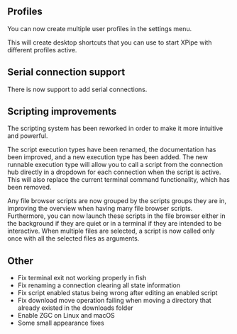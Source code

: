## Profiles

You can now create multiple user profiles in the settings menu.

This will create desktop shortcuts that you can use to start XPipe with different profiles active.

## Serial connection support

There is now support to add serial connections.

## Scripting improvements

The scripting system has been reworked in order to make it more intuitive and powerful.

The script execution types have been renamed, the documentation has been improved, and a new execution type has been added.
The new runnable execution type will allow you to call a script from the connection hub directly in a dropdown for each connection when the script is active.
This will also replace the current terminal command functionality, which has been removed.

Any file browser scripts are now grouped by the scripts groups they are in, improving the overview when having many file browser scripts.
Furthermore, you can now launch these scripts in the file browser either in the background if they are quiet or in a terminal if they are intended to be interactive.
When multiple files are selected, a script is now called only once with all the selected files as arguments.

## Other

- Fix terminal exit not working properly in fish
- Fix renaming a connection clearing all state information
- Fix script enabled status being wrong after editing an enabled script
- Fix download move operation failing when moving a directory that already existed in the downloads folder
- Enable ZGC on Linux and macOS
- Some small appearance fixes